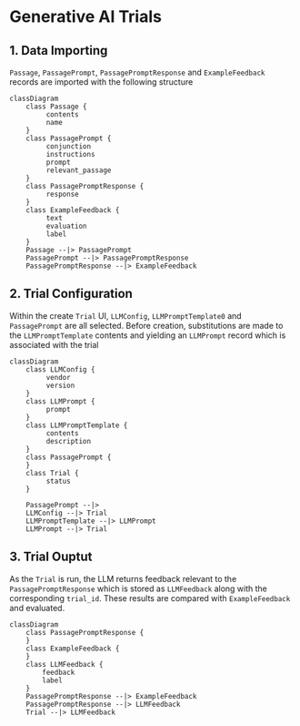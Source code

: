 # Generative AI Trials
## 1. Data Importing
`Passage`, `PassagePrompt`, `PassagePromptResponse` and `ExampleFeedback` records are imported with the following structure

```mermaid
classDiagram
    class Passage {
         contents
         name
    }
    class PassagePrompt {
         conjunction
         instructions
         prompt
         relevant_passage
    }
    class PassagePromptResponse {
         response
    }
    class ExampleFeedback {
         text
         evaluation
         label
    }
    Passage --|> PassagePrompt
    PassagePrompt --|> PassagePromptResponse
    PassagePromptResponse --|> ExampleFeedback
```

## 2. Trial Configuration
Within the create `Trial` UI, `LLMConfig`, `LLMPromptTemplate0` and `PassagePrompt` are all selected. Before creation, substitutions are made to the `LLMPromptTemplate` contents and yielding an `LLMPrompt` record which is associated with the trial

```mermaid
classDiagram
    class LLMConfig {
         vendor
         version
    }
    class LLMPrompt {
         prompt
    }
    class LLMPromptTemplate {
         contents
         description
    }
    class PassagePrompt {
    }
    class Trial {
         status
    }

    PassagePrompt --|>
    LLMConfig --|> Trial
    LLMPromptTemplate --|> LLMPrompt
    LLMPrompt --|> Trial
```

## 3. Trial Ouptut
As the `Trial` is run, the LLM returns feedback relevant to the `PassagePromptResponse` which is stored as `LLMFeedback` along with the corresponding `trial_id`.   These results are compared with `ExampleFeedback` and evaluated.

```mermaid
classDiagram
    class PassagePromptResponse {
    }
    class ExampleFeedback {
    }
    class LLMFeedback {
        feedback
        label
    }
    PassagePromptResponse --|> ExampleFeedback
    PassagePromptResponse --|> LLMFeedback
    Trial --|> LLMFeedback
```
